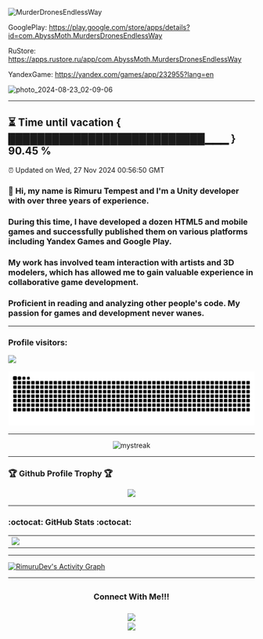 ![MurderDronesEndlessWay](https://github.com/user-attachments/assets/ce82e100-ba3f-494c-8b44-82a055715377)

<!-- Telegram -> https://t.me/MurderDronesEndlessWay -->

GooglePlay: https://play.google.com/store/apps/details?id=com.AbyssMoth.MurdersDronesEndlessWay

RuStore: https://apps.rustore.ru/app/com.AbyssMoth.MurdersDronesEndlessWay

YandexGame: https://yandex.com/games/app/232955?lang=en

![photo_2024-08-23_02-09-06](https://github.com/user-attachments/assets/640a5314-4e4f-4fca-b499-755402845646)

* * *

⏳ Time until vacation { ███████████████████████████▁▁▁ } 90.45 %
---
⏰ Updated on Wed, 27 Nov 2024 00:56:50 GMT


<p align="center">
  
<h3>👋 Hi, my name is Rimuru Tempest and I'm a Unity developer with over three years of experience.</h3>

<h3>During this time, I have developed a dozen HTML5 and mobile games and successfully published them on various platforms including Yandex Games and Google Play.</h3>

<h3>My work has involved team interaction with artists and 3D modelers, which has allowed me to gain valuable experience in collaborative game development.</h3>
<h3>Proficient in reading and analyzing other people's code. My passion for games and development never wanes.</h3>

</p>

***

<p align="center"></p>
<p>
  <h3>Profile visitors:</h3>
  <img src="https://count.kjchmc.cn/get/@:RimuruDev?theme=gelbooru" />
</p>

<picture>
  <source media="(prefers-color-scheme: dark)" srcset="https://github.com/ninpl/ninpl/raw/output/github-snake-dark.svg">
  <source media="(prefers-color-scheme: light)" srcset="https://github.com/ninpl/ninpl/raw/output/github-snake.svg">
  <img alt="snk" src="https://github.com/ninpl/ninpl/raw/output/github-snake.svg">
</picture>

***

<p align="center">
<img src="https://github-readme-streak-stats.herokuapp.com/?user=RimuruDev&theme=blood-dark" alt="mystreak"/>
</p>

***

### 🏆 Github Profile Trophy 🏆

<p align="center">
<img width=1000 src="https://github-profile-trophy.vercel.app/?username=RimuruDev&column=8&theme=juicyfresh&no-bg=true&no-frame=true"/>
</p>

***

###  :octocat: **GitHub Stats** :octocat:

<p align="center">
  <table>
  <tr>
      <td><img width="550px" align="left" src="https://github-readme-stats.vercel.app/api?username=RimuruDev&hide_border=true&count_private=false&layout=compact&hide_title=true&show_icons=true&theme=material-palenight"/></td>
      <td><img width="550px" src="https://github-readme-stats.vercel.app/api/top-langs/?username=RimuruDev&hide=html&layout=compact&hide_border=true&hide_title=true&theme=material-palenight" /></td>
  </tr>   
</table>
</p>

***

<a href="https://github.com/ashutosh00710/github-readme-activity-graph"><img alt="RimuruDev's Activity Graph" src="https://github-readme-activity-graph.vercel.app/graph/?username=RimuruDev&theme=github-compact"/></a>
  
***

<div align="center">
<h3 align="center">Connect With Me!!!<img align="center" height="33px" /></h3>
<center>
 <a href="https://mail.google.com/mail/?view=cm&fs=1&to=rimuru.dev@gmail.com"><img src="https://img.icons8.com/fluent/50/000000/gmail--v2.png"></a>
</center>
<a href="https://telegram.me/AbyssMothGames"><img src="https://img.icons8.com/color/50/000000/telegram-app--v2.png"></a>
</center>
</div>

